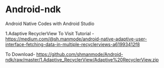 # Android-ndk
 Android Native Codes with Android Studio
 
 1.Adaptive RecyclerView
 To Visit Tutorial - https://medium.com/@sh.manmode/android-native-adaptive-user-interface-fetching-data-in-multiple-recyclerviews-a61993412f8
 
To Download- https://github.com/shmanmode/Android-ndk/raw/master/1.Adaptive_RecyclerView/Adaptive%20RecyclerView.zip
